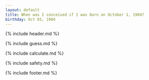 ```yaml
---
layout: default
title: When was I conceived if I was born on October 1, 1904?
birthday: Oct 01, 1904
---
```


{% include header.md %}

{% include guess.md %}

{% include calculate.md %}

{% include safety.md %}

{% include footer.md %}



